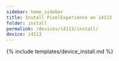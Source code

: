 ```yaml
---
sidebar: home_sidebar
title: Install PixelExperience on i4113
folder: install
permalink: /devices/i4113/install/
device: i4113
---
```

{% include templates/device_install.md %}
